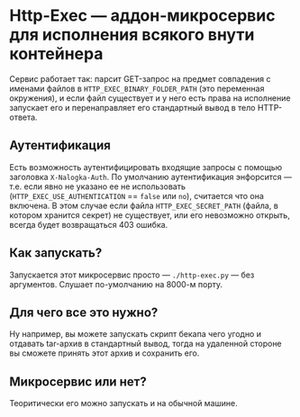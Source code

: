 # Http-Exec — аддон-микросервис для исполнения всякого внути контейнера #

Сервис работает так: парсит GET-запрос на предмет совпадения с именами файлов в `HTTP_EXEC_BINARY_FOLDER_PATH` (это переменная окружения), и если файл существует и у него есть права на исполнение запускает его и перенаправляет его стандартный вывод в тело HTTP-ответа.

## Аутентификация ##

Есть возможность аутентифицировать входящие запросы с помощью заголовка `X-Nalogka-Auth`.
По умолчанию аутентификация энфорсится — т.е. если явно не указано ее не использовать (`HTTP_EXEC_USE_AUTHENTICATION` == `false` или `no`), считается что она включена.
В этом случае если файла `HTTP_EXEC_SECRET_PATH` (файла, в котором хранится секрет) не существует, или его невозможно открыть, всегда будет возвращаться 403 ошибка.

## Как запускать? ##

Запускается этот микросервис просто — `./http-exec.py` — без аргументов. Слушает по-умолчанию на 8000-м порту.

## Для чего все это нужно? ##

Ну например, вы можете запускать скрипт бекапа чего угодно и отдавать tar-архив в стандартный вывод, тогда на удаленной стороне вы сможете принять этот архив и сохранить его.

## Микросервис или нет? ##

Теоритически его можно запускать и на обычной машине.